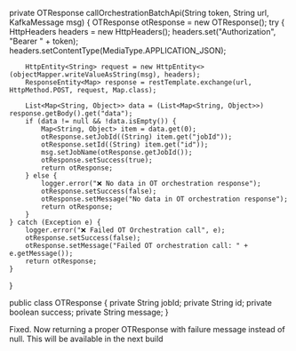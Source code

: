 private OTResponse callOrchestrationBatchApi(String token, String url, KafkaMessage msg) {
    OTResponse otResponse = new OTResponse();
    try {
        HttpHeaders headers = new HttpHeaders();
        headers.set("Authorization", "Bearer " + token);
        headers.setContentType(MediaType.APPLICATION_JSON);

        HttpEntity<String> request = new HttpEntity<>(objectMapper.writeValueAsString(msg), headers);
        ResponseEntity<Map> response = restTemplate.exchange(url, HttpMethod.POST, request, Map.class);

        List<Map<String, Object>> data = (List<Map<String, Object>>) response.getBody().get("data");
        if (data != null && !data.isEmpty()) {
            Map<String, Object> item = data.get(0);
            otResponse.setJobId((String) item.get("jobId"));
            otResponse.setId((String) item.get("id"));
            msg.setJobName(otResponse.getJobId());
            otResponse.setSuccess(true);
            return otResponse;
        } else {
            logger.error("❌ No data in OT orchestration response");
            otResponse.setSuccess(false);
            otResponse.setMessage("No data in OT orchestration response");
            return otResponse;
        }
    } catch (Exception e) {
        logger.error("❌ Failed OT Orchestration call", e);
        otResponse.setSuccess(false);
        otResponse.setMessage("Failed OT orchestration call: " + e.getMessage());
        return otResponse;
    }
}

public class OTResponse {
    private String jobId;
    private String id;
    private boolean success;
    private String message;
}

Fixed. Now returning a proper OTResponse with failure message instead of null. This will be available in the next build
